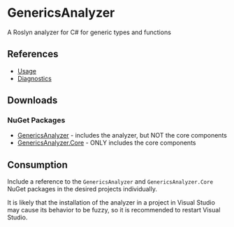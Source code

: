 # GenericsAnalyzer
A Roslyn analyzer for C# for generic types and functions

## References
- [Usage](docs/usage.md)
- [Diagnostics](docs/index.md)

## Downloads
### NuGet Packages
- [GenericsAnalyzer](https://www.nuget.org/packages/GenericsAnalyzer) - includes the analyzer, but NOT the core components
- [GenericsAnalyzer.Core](https://www.nuget.org/packages/GenericsAnalyzer.Core) - ONLY includes the core components

## Consumption
Include a reference to the `GenericsAnalyzer` and `GenericsAnalyzer.Core` NuGet packages in the desired projects individually.

It is likely that the installation of the analyzer in a project in Visual Studio may cause its behavior to be fuzzy, so it is recommended to restart Visual Studio.
